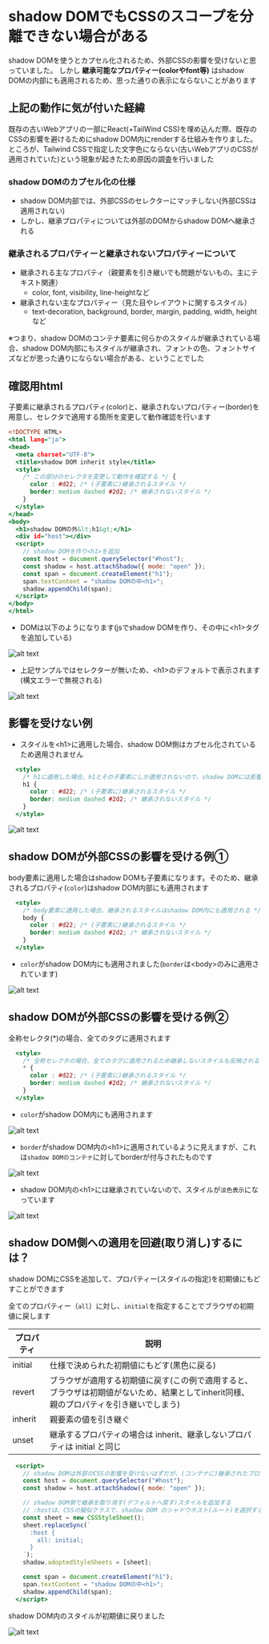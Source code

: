 # shadow DOMでもCSSのスコープを分離できない場合がある

shadow DOMを使うとカプセル化されるため、外部CSSの影響を受けないと思っていました。
しかし **継承可能なプロパティー(colorやfont等)** はshadow DOMの内部にも適用されるため、思った通りの表示にならないことがあります

## 上記の動作に気が付いた経緯

既存の古いWebアプリの一部にReact(+TailWind CSS)を埋め込んだ際、既存のCSSの影響を避けるためにshadow DOM内にrenderする仕組みを作りました。ところが、Tailwind CSSで指定した文字色にならない(古いWebアプリのCSSが適用されていた)という現象が起きたため原因の調査を行いました


### shadow DOMのカプセル化の仕様
  * shadow DOM内部では、外部CSSのセレクターにマッチしない(外部CSSは適用されない)
  * しかし、継承プロパティについては外部のDOMからshadow DOMへ継承される


### 継承されるプロパティーと継承されないプロパティーについて
* 継承される主なプロパティ（親要素を引き継いでも問題がないもの。主にテキスト関連）
  * color, font, visibility, line-heightなど
* 継承されない主なプロパティー（見た目やレイアウトに関するスタイル）
  * text-decoration, background, border, margin, padding, width, heightなど

※つまり、shadow DOMのコンテナ要素に何らかのスタイルが継承されている場合、shadow DOM内部にもスタイルが継承され、フォントの色、フォントサイズなどが思った通りにならない場合がある、ということでした


## 確認用html

子要素に継承されるプロパティ(color)と、継承されないプロパティー(border)を用意し、セレクタで適用する箇所を変更して動作確認を行います

```html:index.html
<!DOCTYPE HTML>
<html lang="ja">
<head>
  <meta charset="UTF-8">
  <title>shadow DOM inherit style</title>
  <style>
    /* この部分のセレクタを変更して動作を確認する */ {
      color : #d22; /* (子要素に)継承されるスタイル */
      border: medium dashed #2d2; /* 継承されないスタイル */
    }
  </style>
</head>
<body>
  <h1>shadow DOMの外&lt;h1&gt;</h1>
  <div id="host"></div>
  <script>
    // shadow DOMを作り<h1>を追加
    const host = document.querySelector("#host");
    const shadow = host.attachShadow({ mode: "open" });
    const span = document.createElement("h1");
    span.textContent = "shadow DOMの中<h1>";
    shadow.appendChild(span);
  </script>
</body>
</html>
```
* DOMは以下のようになります(jsでshadow DOMを作り、その中に&lt;h1&gt;タグを追加している)

![alt text](./img/image-1.png)

* 上記サンプルではセレクターが無いため、&lt;h1&gt;のデフォルトで表示されます(構文エラーで無視される)

![alt text](./img/image-2.png)

## 影響を受けない例

* スタイルを&lt;h1&gt;に適用した場合、shadow DOM側はカプセル化されているため適用されません

```html:selector-h1.html
  <style>
    /* h1に適用した場合、h1とその子要素にしか適用されないので、shadow DOMには影響しない */
    h1 {
      color : #d22; /* (子要素に)継承されるスタイル */
      border: medium dashed #2d2; /* 継承されないスタイル */
    }
  </style>
```

![alt text](./img/image.png)


## shadow DOMが外部CSSの影響を受ける例①

body要素に適用した場合はshadow DOMも子要素になります。そのため、継承されるプロパティ(`color`)はshadow DOM内部にも適用されます

```html:selector-body.html
  <style>
    /* body要素に適用した場合、継承されるスタイルはshadow DOM内にも適用される */
    body {
      color : #d22; /* (子要素に)継承されるスタイル */
      border: medium dashed #2d2; /* 継承されないスタイル */
    }
  </style>
```

* `color`がshadow DOM内にも適用されました(`border`は&lt;body&gt;のみに適用されています)

![alt text](./img/image-3.png)

## shadow DOMが外部CSSの影響を受ける例②

全称セレクタ(*)の場合、全てのタグに適用されます

```html:universal-selector.html
  <style>
    /* 全称セレクタの場合、全てのタグに適用されるため継承しないスタイルも反映される */
    * {
      color : #d22; /* (子要素に)継承されるスタイル */
      border: medium dashed #2d2; /* 継承されないスタイル */
    }
  </style>
```

* `color`がshadow DOM内にも適用されます


![alt text](./img/image-4.png)

* `border`がshadow DOM内の&lt;h1&gt;に適用されているように見えますが、これは`shadow DOMのコンテナ`に対してborderが付与されたものです

![alt text](./img/image-5.png)

* shadow DOM内の&lt;h1&gt;には継承されていないので、スタイルが`淡色表示`になっています

![alt text](./img/image-6.png)


## shadow DOM側への適用を回避(取り消し)するには？

shadow DOMにCSSを追加して、プロパティー(スタイルの指定)を初期値にもどすことができます

全てのプロパティー（`all`）に対し、`initial`を指定することでブラウザの初期値に戻します


| プロパティ | 説明 |
| ---- | ---- |
| initial | 仕様で決められた初期値にもどす(黒色に戻る) |
| revert | ブラウザが適用する初期値に戻す(この例で適用すると、ブラウザは初期値がないため、結果としてinherit同様、親のプロパティを引き継いでしまう) |
| inherit | 親要素の値を引き継ぐ |
| unset| 継承するプロパティの場合は inherit、継承しないプロパティは initial と同じ |



```html:avoid-inherit.html
  <script>
    // shadow DOMは外部のCSSの影響を受けないはずだが、(コンテナに)継承されたプロパティーは適用される
    const host = document.querySelector("#host");
    const shadow = host.attachShadow({ mode: "open" });

    // shadow DOM側で継承を取り消す(デフォルトへ戻す)スタイルを追加する
    // :hostは、CSSの擬似クラスで、shadow DOM のシャドウホスト(ルート)を選択する
    const sheet = new CSSStyleSheet();
    sheet.replaceSync(`
      :host {
        all: initial;
      }
    `);
    shadow.adoptedStyleSheets = [sheet];

    const span = document.createElement("h1");
    span.textContent = "shadow DOMの中<h1>";
    shadow.appendChild(span);
  </script>
```

shadow DOM内のスタイルが初期値に戻りました

![alt text](./img/image-7.png)

